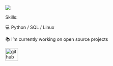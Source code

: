 ![](https://github.com/mariipy/mariipy/blob/main/banner.png) 


Skills: 

💻 Python / SQL / Linux 

📚 I’m currently working on open source projects  


[<img src='https://cdn.jsdelivr.net/npm/simple-icons@3.0.1/icons/github.svg' alt='github' height='40'>](https://github.com/mariipy)  

